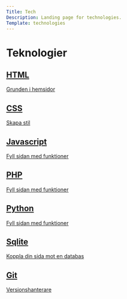 ```yaml
---
Title: Tech
Description: Landing page for technologies.
Template: technologies
---
```


<h1 class="tech-title">Teknologier</h1>

<a href="technology/html"><div class="tech html">
<h2>HTML</h2>
<div class="tech-inner-box"><p>Grunden i hemsidor</p><i class="fas fa-external-link-square-alt"></i>

</div>
</div></a>

<a href="technology/css"><div class="tech css">
<h2>CSS</h2>
<div class="tech-inner-box"><p>Skapa stil</p><i class="fas fa-external-link-square-alt"></i>

</div>
</div></a>

<a href="technology/javascript"><div class="tech js">
<h2>Javascript</h2>
<div class="tech-inner-box"><p>Fyll sidan med funktioner</p><i class="fas fa-external-link-square-alt"></i>

</div>
</div></a>

<a href="technology/php"><div class="tech php">
<h2>PHP</h2>
<div class="tech-inner-box"><p>Fyll sidan med funktioner</p><i class="fas fa-external-link-square-alt"></i>

</div>
</div></a>

<a href="technology/python"><div class="tech python">
<h2>Python</h2>
<div class="tech-inner-box"><p>Fyll sidan med funktioner</p><i class="fas fa-external-link-square-alt"></i>

</div>
</div></a>

<a href="technology/sqlite"><div class="tech sqlite">
<h2>Sqlite</h2>
<div class="tech-inner-box"><p>Koppla din sida mot en databas</p><i class="fas fa-external-link-square-alt"></i>

</div>
</div></a>

<a href="technology/git"><div class="tech git">
<h2>Git</h2>
<div class="tech-inner-box"><p>Versionshanterare</p><i class="fas fa-external-link-square-alt git-link"></i>

</div>
</div></a>